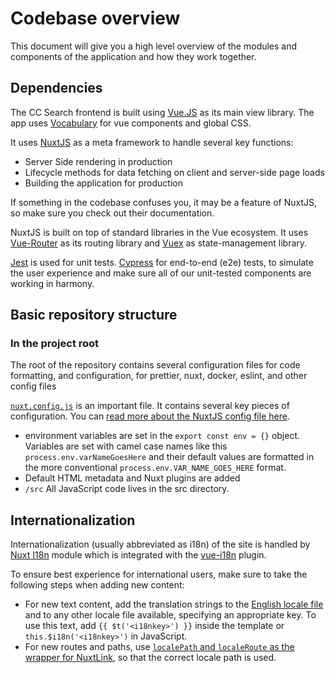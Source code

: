 # Codebase overview

This document will give you a high level overview of the modules and components of the application and how they work together.

## Dependencies

The CC Search frontend is built using [Vue.JS](https://vuejs.org/) as its main view library. The app uses [Vocabulary](https://github.com/creativecommons/vocabulary) for vue components and global CSS.

It uses [NuxtJS](https://nuxtjs.org/) as a meta framework to handle several key functions:

- Server Side rendering in production
- Lifecycle methods for data fetching on client and server-side page loads
- Building the application for production

If something in the codebase confuses you, it may be a feature of NuxtJS, so make sure you check out their documentation.

NuxtJS is built on top of standard libraries in the Vue ecosystem. It uses [Vue-Router](https://router.vuejs.org/) as its routing library and [Vuex](https://github.com/vuejs/vuex) as state-management library.

[Jest](https://jestjs.io/) is used for unit tests. [Cypress](cypress.io) for end-to-end (e2e) tests, to simulate the user experience and make sure all of our unit-tested components are working in harmony.

## Basic repository structure

### In the project root

The root of the repository contains several configuration files for code formatting, and configuration, for prettier, nuxt, docker, eslint, and other config files

[`nuxt.config.js`](./nuxt.config.js) is an important file. It contains several key pieces of configuration. You can [read more about the NuxtJS config file here](https://nuxtjs.org/guides/configuration-glossary/configuration-build).

- environment variables are set in the `export const env = {}` object. Variables are set with camel case names like this `process.env.varNameGoesHere` and their default values are formatted in the more conventional `process.env.VAR_NAME_GOES_HERE` format.
- Default HTML metadata and Nuxt plugins are added
- `/src` All JavaScript code lives in the src directory.

## Internationalization

Internationalization (usually abbreviated as i18n) of the site is handled by [Nuxt I18n](https://i18n.nuxtjs.org) module which is integrated with the [vue-i18n](https://kazupon.github.io/vue-i18n/) plugin.

To ensure best experience for international users, make sure to take the following steps when adding new content:

- For new text content, add the translation strings to the [English locale file](./src/locales/en.json) and to any other locale file available, specifying an appropriate key. To use this text, add `{{ $t('<i18nkey>') }}` inside the template or `this.$i18n('<i18nkey>')` in JavaScript.
- For new routes and paths, use [`localePath` and `localeRoute` as the wrapper for NuxtLink](https://i18n.nuxtjs.org/basic-usage#nuxt-link), so that the correct locale path is used.
